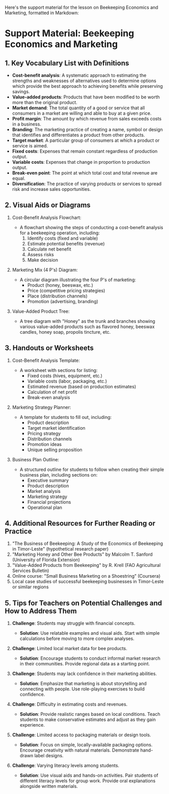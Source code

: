 Here's the support material for the lesson on Beekeeping Economics and Marketing, formatted in Markdown:

# Support Material: Beekeeping Economics and Marketing

## 1. Key Vocabulary List with Definitions

- **Cost-benefit analysis**: A systematic approach to estimating the strengths and weaknesses of alternatives used to determine options which provide the best approach to achieving benefits while preserving savings.
- **Value-added products**: Products that have been modified to be worth more than the original product.
- **Market demand**: The total quantity of a good or service that all consumers in a market are willing and able to buy at a given price.
- **Profit margin**: The amount by which revenue from sales exceeds costs in a business.
- **Branding**: The marketing practice of creating a name, symbol or design that identifies and differentiates a product from other products.
- **Target market**: A particular group of consumers at which a product or service is aimed.
- **Fixed costs**: Expenses that remain constant regardless of production output.
- **Variable costs**: Expenses that change in proportion to production output.
- **Break-even point**: The point at which total cost and total revenue are equal.
- **Diversification**: The practice of varying products or services to spread risk and increase sales opportunities.

## 2. Visual Aids or Diagrams

1. Cost-Benefit Analysis Flowchart:
   - A flowchart showing the steps of conducting a cost-benefit analysis for a beekeeping operation, including:
     1. Identify costs (fixed and variable)
     2. Estimate potential benefits (revenue)
     3. Calculate net benefit
     4. Assess risks
     5. Make decision

2. Marketing Mix (4 P's) Diagram:
   - A circular diagram illustrating the four P's of marketing:
     - Product (honey, beeswax, etc.)
     - Price (competitive pricing strategies)
     - Place (distribution channels)
     - Promotion (advertising, branding)

3. Value-Added Product Tree:
   - A tree diagram with "Honey" as the trunk and branches showing various value-added products such as flavored honey, beeswax candles, honey soap, propolis tincture, etc.

## 3. Handouts or Worksheets

1. Cost-Benefit Analysis Template:
   - A worksheet with sections for listing:
     - Fixed costs (hives, equipment, etc.)
     - Variable costs (labor, packaging, etc.)
     - Estimated revenue (based on production estimates)
     - Calculation of net profit
     - Break-even analysis

2. Marketing Strategy Planner:
   - A template for students to fill out, including:
     - Product description
     - Target market identification
     - Pricing strategy
     - Distribution channels
     - Promotion ideas
     - Unique selling proposition

3. Business Plan Outline:
   - A structured outline for students to follow when creating their simple business plan, including sections on:
     - Executive summary
     - Product description
     - Market analysis
     - Marketing strategy
     - Financial projections
     - Operational plan

## 4. Additional Resources for Further Reading or Practice

1. "The Business of Beekeeping: A Study of the Economics of Beekeeping in Timor-Leste" (hypothetical research paper)
2. "Marketing Honey and Other Bee Products" by Malcolm T. Sanford (University of Florida Extension)
3. "Value-Added Products from Beekeeping" by R. Krell (FAO Agricultural Services Bulletin)
4. Online course: "Small Business Marketing on a Shoestring" (Coursera)
5. Local case studies of successful beekeeping businesses in Timor-Leste or similar regions

## 5. Tips for Teachers on Potential Challenges and How to Address Them

1. **Challenge**: Students may struggle with financial concepts.
   - **Solution**: Use relatable examples and visual aids. Start with simple calculations before moving to more complex analyses.

2. **Challenge**: Limited local market data for bee products.
   - **Solution**: Encourage students to conduct informal market research in their communities. Provide regional data as a starting point.

3. **Challenge**: Students may lack confidence in their marketing abilities.
   - **Solution**: Emphasize that marketing is about storytelling and connecting with people. Use role-playing exercises to build confidence.

4. **Challenge**: Difficulty in estimating costs and revenues.
   - **Solution**: Provide realistic ranges based on local conditions. Teach students to make conservative estimates and adjust as they gain experience.

5. **Challenge**: Limited access to packaging materials or design tools.
   - **Solution**: Focus on simple, locally-available packaging options. Encourage creativity with natural materials. Demonstrate hand-drawn label designs.

6. **Challenge**: Varying literacy levels among students.
   - **Solution**: Use visual aids and hands-on activities. Pair students of different literacy levels for group work. Provide oral explanations alongside written materials.